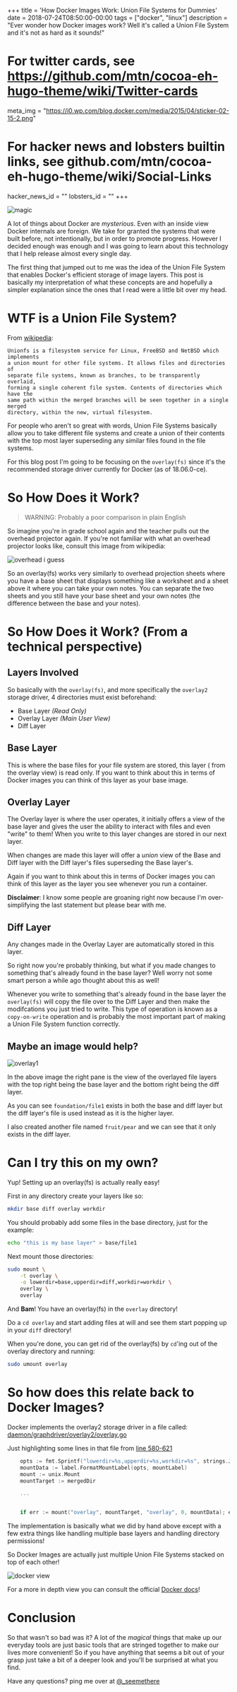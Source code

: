 +++
title = 'How Docker Images Work: Union File Systems for Dummies'
date = 2018-07-24T08:50:00-00:00
tags = ["docker", "linux"]
description = "Ever wonder how Docker images work? Well it's called a Union File System and it's not as hard as it sounds!"

# For twitter cards, see https://github.com/mtn/cocoa-eh-hugo-theme/wiki/Twitter-cards
meta_img = "https://i0.wp.com/blog.docker.com/media/2015/04/sticker-02-15-2.png"

# For hacker news and lobsters builtin links, see github.com/mtn/cocoa-eh-hugo-theme/wiki/Social-Links
hacker_news_id = ""
lobsters_id = ""
+++

![magic](https://media.giphy.com/media/ujUdrdpX7Ok5W/giphy.gif)

A lot of things about Docker are *mysterious*. Even with an inside view Docker
internals are foreign. We take for granted the systems that were built before,
not intentionally, but in order to promote progress. However I decided enough
was enough and I was going to learn about this technology that I help release
almost every single day.

The first thing that jumped out to me was the idea of the Union File System
that enables Docker's efficient storage of image layers. This post is basically
my interpretation of what these concepts are and hopefully a simpler
explanation since the ones that I read were a little bit over my head.

# WTF is a Union File System?

From [wikipedia](https://en.wikipedia.org/wiki/UnionFS):

```text
Unionfs is a filesystem service for Linux, FreeBSD and NetBSD which implements
a union mount for other file systems. It allows files and directories of
separate file systems, known as branches, to be transparently overlaid,
forming a single coherent file system. Contents of directories which have the
same path within the merged branches will be seen together in a single merged
directory, within the new, virtual filesystem.
```

For people who aren't so great with words, Union File Systems basically allow
you to take different file systems and create a union of their contents with
the top most layer superseding any similar files found in the file systems.

For this blog post I'm going to be focusing on the `overlay(fs)` since it's
the recommended storage driver currently for Docker (as of 18.06.0-ce).

# So How Does it Work?

> WARNING: Probably a poor comparison in plain English

So imagine you're in grade school again and the teacher pulls out the overhead
projector again. If you're not familiar with what an overhead projector looks
like, consult this image from wikipedia:

![overhead i guess](
https://upload.wikimedia.org/wikipedia/commons/7/72/OHP-sch.JPG)

So an overlay(fs) works very similarly to overhead projection sheets where you
have a base sheet that displays something like a worksheet and a sheet above it
where you can take your own notes. You can separate the two sheets and you still
have your base sheet and your own notes (the difference between the
base and your notes).

# So How Does it Work? (From a technical perspective)

## Layers Involved

So basically with the `overlay(fs)`, and more specifically the `overlay2`
storage driver, 4 directories must exist beforehand:

* Base Layer _(Read Only)_
* Overlay Layer _(Main User View)_
* Diff Layer

## Base Layer

This is where the base files for your file system are stored, this layer (
from the overlay view) is read only. If you want to think about this in terms
of Docker images you can think of this layer as your base image.

## Overlay Layer

The Overlay layer is where the user operates, it initially offers a view of
the base layer and gives the user the ability to interact with files and even
"write" to them! When you write to this layer changes are stored in our next
layer.

When changes are made this layer will offer a _union_ view of the Base and Diff
layer with the Diff layer's files superseding the Base layer's.

Again if you want to think about this in terms of Docker images you can think
of this layer as the layer you see whenever you run a container.

**Disclaimer**: I know some people are groaning right now because I'm
over-simplifying the last statement but please bear with me.

## Diff Layer

Any changes made in the Overlay Layer are automatically stored in this layer.

So right now you're probably thinking, but what if you made changes to
something that's already found in the base layer? Well worry not some smart
person a while ago thought about this as well!

Whenever you write to something that's already found in the base layer the
`overlay(fs)` will copy the file over to the Diff Layer and then make the
modifcations you just tried to write. This type of operation is known as a
`copy-on-write` operation and is probably the most important part of making a
Union File System function correctly.

## Maybe an image would help?

![overlay1](/img/overlay1.png)

In the above image the right pane is the view of the overlayed file layers with
the top right being the base layer and the bottom right being the diff layer.

As you can see `foundation/file1` exists in both the base and diff layer but
the diff layer's file is used instead as it is the higher layer.

I also created another file named `fruit/pear` and we can see that it only
exists in the diff layer.

# Can I try this on my own?

Yup! Setting up an overlay(fs) is actually really easy!

First in any directory create your layers like so:

```bash
mkdir base diff overlay workdir
```

You should probably add some files in the base directory, just for
the example:

```bash
echo "this is my base layer" > base/file1
```

Next mount those directories:

```bash
sudo mount \
    -t overlay \
    -o lowerdir=base,upperdir=diff,workdir=workdir \
    overlay \
    overlay
```

And **Bam**! You have an overlay(fs) in the `overlay` directory!

Do a `cd overlay` and start adding files at will and see them
start popping up in your `diff` directory!

When you're done, you can get rid of the overlay(fs) by `cd`'ing out of
the overlay directory and running:

```bash
sudo umount overlay
```

# So how does this relate back to Docker Images?

Docker implements the overlay2 storage driver in a file called:
[daemon/graphdriver/overlay2/overlay.go](
https://github.com/moby/moby/blob/master/daemon/graphdriver/overlay2/overlay.go)

Just highlighting some lines in that file from [line 580-621](https://github.com/moby/moby/blob/1ef1cc8388165b2b848f9b3f53ec91c87de09f63/daemon/graphdriver/overlay2/overlay.go#L580-L621)

```go
    opts := fmt.Sprintf("lowerdir=%s,upperdir=%s,workdir=%s", strings.Join(absLowers, ":"), path.Join(dir, "diff"), path.Join(dir, "work"))
    mountData := label.FormatMountLabel(opts, mountLabel)
    mount := unix.Mount
    mountTarget := mergedDir

    ...


    if err := mount("overlay", mountTarget, "overlay", 0, mountData); err != nil {
```

The implementation is basically what we did by hand above except with a few
extra things like handling multiple base layers and handling directory
permissions!

So Docker Images are actually just multiple Union File Systems stacked on top of
each other!

![docker view](
https://docs.docker.com/storage/storagedriver/images/container-layers.jpg)

For a more in depth view you can consult the official [Docker docs](
https://docs.docker.com/storage/storagedriver/#images-and-layers)!

# Conclusion

So that wasn't so bad was it? A lot of the _magical_ things that make up our
everyday tools are just basic tools that are stringed together to make our
lives more convenient! So if you have anything that seems a bit out of your
grasp just take a bit of a deeper look and you'll be surprised at what you
find.

Have any questions? ping me over at [@\_seemethere
](https://twitter.com/_seemethere)
